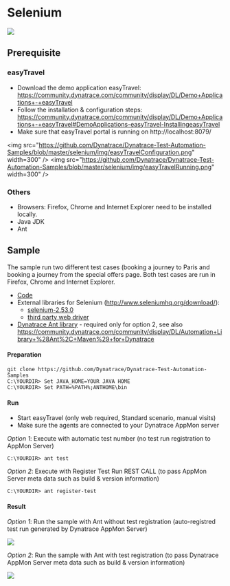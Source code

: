 # Selenium

<img src="https://github.com/Dynatrace/Dynatrace-Test-Automation-Samples/blob/master/selenium/img/selenium.png" />

## Prerequisite

### easyTravel

* Download the demo application easyTravel: https://community.dynatrace.com/community/display/DL/Demo+Applications+-+easyTravel
* Follow the installation & configuration steps: https://community.dynatrace.com/community/display/DL/Demo+Applications+-+easyTravel#DemoApplications-easyTravel-InstallingeasyTravel
* Make sure that easyTravel portal is running on http://localhost:8079/ 

<img src="https://github.com/Dynatrace/Dynatrace-Test-Automation-Samples/blob/master/selenium/img/easyTravelConfiguration.png" width=300" /> <img src="https://github.com/Dynatrace/Dynatrace-Test-Automation-Samples/blob/master/selenium/img/easyTravelRunning.png" width=300" />

### Others

* Browsers: Firefox, Chrome and Internet Explorer need to be installed locally.
* Java JDK
* Ant

## Sample

The sample run two different test cases (booking a journey to Paris and booking a journey from the special offers page. Both test cases are run in Firefox, Chrome and Internet Explorer.

* [Code](./code/)
* External libraries for Selenium (http://www.seleniumhq.org/download/):
  * [selenium-2.53.0](./code/lib/selenium-2.53.0) 
  * [third party web driver](./code/lib/driver)
* [Dynatrace Ant library](./code/lib/dynaTrace) - required only for option 2, see also https://community.dynatrace.com/community/display/DL/Automation+Library+%28Ant%2C+Maven%29+for+Dynatrace
 
#### Preparation

```
git clone https://github.com/Dynatrace/Dynatrace-Test-Automation-Samples
C:\YOURDIR> Set JAVA_HOME=YOUR JAVA HOME
C:\YOURDIR> Set PATH=%PATH%;ANTHOME\bin
```

#### Run

* Start easyTravel (only web required, Standard scenario, manual visits)
* Make sure the agents are connected to your Dynatrace AppMon server

*Option 1*: Execute with automatic test number (no test run registration to AppMon Server)
```
C:\YOURDIR> ant test
```

*Option 2*: Execute with Register Test Run REST CALL (to pass AppMon Server meta data such as build & version information)
```
C:\YOURDIR> ant register-test
```

#### Result

*Option 1*: Run the sample with Ant without test registration (auto-registred test run generated by Dynatrace AppMon Server)

<img src="https://github.com/Dynatrace/Dynatrace-Test-Automation-Samples/blob/master/selenium/img/result_auto-test-run.png" />

*Option 2*: Run the sample with Ant with test registration (to pass Dynatrace AppMon Server meta data such as build & version information)

<img src="https://github.com/Dynatrace/Dynatrace-Test-Automation-Samples/blob/master/selenium/img/result_test-run-registration.png" />
